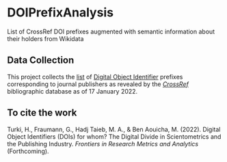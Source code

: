 # DOIPrefixAnalysis
List of CrossRef DOI prefixes augmented with semantic information about their holders from Wikidata

## Data Collection
This project collects the [list](https://www.crossref.org/06members/51depositor.html) of [Digital Object Identifier](https://www.doi.org/) prefixes corresponding to journal publishers as revealed by the *[CrossRef](https://www.crossref.org/)* bibliographic database as of 17 January 2022. 


## To cite the work
Turki, H., Fraumann, G., Hadj Taieb, M. A., & Ben Aouicha, M. (2022). Digital Object Identifiers (DOIs) for whom? 
The Digital Divide in Scientometrics and the Publishing Industry. *Frontiers in Research Metrics and Analytics* (Forthcoming).

